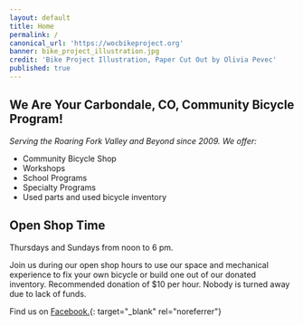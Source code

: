 ```yaml
---
layout: default
title: Home
permalink: /
canonical_url: 'https://wocbikeproject.org'
banner: bike_project_illustration.jpg
credit: 'Bike Project Illustration, Paper Cut Out by Olivia Pevec'
published: true
---
```


## We Are Your Carbondale, CO, Community Bicycle Program\!

*Serving the Roaring Fork Valley and Beyond since 2009. We offer:*
- Community Bicycle Shop 
- Workshops
- School Programs
- Specialty Programs
- Used parts and used bicycle inventory

## Open Shop Time

Thursdays and Sundays from noon to 6 pm.

Join us during our open shop hours to use our space and mechanical experience to fix your own bicycle or build one out of our donated inventory. Recommended donation of $10 per hour. Nobody is turned away due to lack of funds. 

Find us on [Facebook.](https://www.facebook.com/Way-of-Compassion-Bike-Project-306763116012587/){: target="_blank" rel="noreferrer"}
